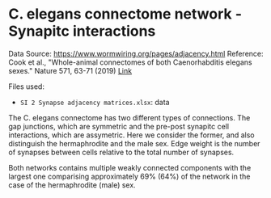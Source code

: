 # C. elegans connectome network - Synapitc interactions

Data Source: <https://www.wormwiring.org/pages/adjacency.html>
Reference: Cook et al., "Whole-animal connectomes of both Caenorhabditis elegans sexes." Nature 571, 63-71 (2019) [Link](https://www.nature.com/articles/s41586-019-1352-7)

Files used:
- `SI 2 Synapse adjacency matrices.xlsx`: data


The C. elegans connectome has two different types of connections. The gap junctions, which are symmetric and the pre-post synapitc cell interactions, which are assymetric. Here we consider the former, and also distinguish the hermaphrodite and the male sex. Edge weight is the number of synapses between cells relative to the total number of synapses.

Both networks contains multiple weakly connected components with the largest one comparising approximately 69% (64%) of the network in the case of the hermaphrodite (male) sex.